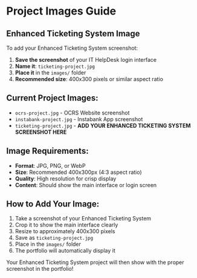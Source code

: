 # Project Images Guide

## Enhanced Ticketing System Image

To add your Enhanced Ticketing System screenshot:

1. **Save the screenshot** of your IT HelpDesk login interface
2. **Name it**: `ticketing-project.jpg`
3. **Place it** in the `images/` folder
4. **Recommended size**: 400x300 pixels or similar aspect ratio

## Current Project Images:
- `ocrs-project.jpg` - OCRS Website screenshot
- `instabank-project.jpg` - Instabank App screenshot  
- `ticketing-project.jpg` - **ADD YOUR ENHANCED TICKETING SYSTEM SCREENSHOT HERE**

## Image Requirements:
- **Format**: JPG, PNG, or WebP
- **Size**: Recommended 400x300px (4:3 aspect ratio)
- **Quality**: High resolution for crisp display
- **Content**: Should show the main interface or login screen

## How to Add Your Image:
1. Take a screenshot of your Enhanced Ticketing System
2. Crop it to show the main interface clearly
3. Resize to approximately 400x300 pixels
4. Save as `ticketing-project.jpg`
5. Place in the `images/` folder
6. The portfolio will automatically display it

Your Enhanced Ticketing System project will then show with the proper screenshot in the portfolio!
